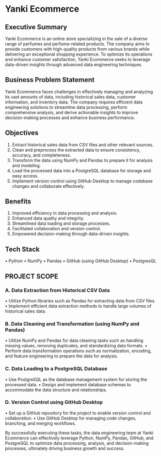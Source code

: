 # Yanki Ecommerce

## Executive Summary

Yanki Ecommerce is an online store specializing in the sale of a diverse range of perfumes and perfume-related products. The company aims to provide customers with high-quality products from various brands while delivering an exceptional shopping experience. To optimize its operations and enhance customer satisfaction, Yanki Ecommerce seeks to leverage data-driven insights through advanced data engineering techniques.


## Business Problem Statement
Yanki Ecommerce faces challenges in effectively managing and analyzing its vast amounts of data, including historical sales data, customer information, and inventory data. The company requires efficient data engineering solutions to streamline data processing, perform comprehensive analysis, and derive actionable insights to improve decision-making processes and enhance business performance.


## Objectives
1. ﻿﻿﻿Extract historical sales data from CSV files and other relevant sources.
2. ﻿﻿﻿Clean and preprocess the extracted data to ensure consistency, accuracy, and completeness.
3. ﻿﻿﻿Transform the data using NumPy and Pandas to prepare it for analysis and modeling.
4. ﻿﻿﻿Load the processed data into a PostgreSQL database for storage and easy access.
5. ﻿﻿﻿Implement version control using GitHub Desktop to manage codebase changes and collaborate effectively.


## Benefits
1. ﻿﻿﻿Improved efficiency in data processing and analysis.
2. ﻿﻿﻿Enhanced data quality and integrity.
3. ﻿﻿﻿Streamlined data loading and storage processes.
4. ﻿﻿﻿Facilitated collaboration and version control.
5. ﻿﻿﻿Empowered decision-making through data-driven insights.


## Tech Stack
• ﻿﻿﻿Python
• ﻿﻿﻿NumPy
• ﻿﻿﻿Pandas
• ﻿﻿﻿GitHub (using GitHub Desktop)
• ﻿﻿﻿PostgresQL


## PROJECT SCOPE
### A. Data Extraction from Historical CSV Data
• ﻿﻿﻿Utilize Python libraries such as Pandas for extracting data from CSV files.
• ﻿﻿﻿Implement efficient data extraction methods to handle large volumes of historical sales data.

### B. Data Cleaning and Transformation (using NumPy and Pandas)
• Utilize NumPy and Pandas for data cleaning tasks such as handling missing values, removing duplicates, and standardizing data formats.
• Perform data transformation operations such as normalization, encoding, and feature engineering to prepare the data for analysis.

### C. Data Loading to a PostgreSQL Database
• ﻿﻿﻿Use PostgreSQL as the database management system for storing the processed data.
• ﻿﻿﻿Design and implement database schemas to accommodate the data structure and relationships.

### D. Version Control using GitHub Desktop
• ﻿﻿﻿Set up a GitHub repository for the project to enable version control and collaboration.
• ﻿﻿﻿Use GitHub Desktop for managing code changes, branching, and merging workflows.

By successfully executing these tasks, the data engineering team at Yanki Ecommerce can effectively leverage Python, NumPy, Pandas, GitHub, and PostgreSQL to optimize data processing, analysis, and decision-making processes, ultimately driving business growth and success.
